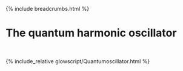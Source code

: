 {% include breadcrumbs.html %}

# The quantum harmonic oscillator
<div class="header_line"><br/></div>

{% include_relative glowscript/Quantumoscillator.html %}



